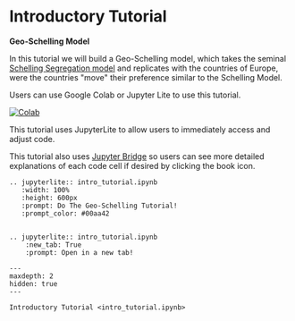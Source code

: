 
# Introductory Tutorial

**Geo-Schelling Model**

In this tutorial we will build a Geo-Schelling model, which takes the seminal
[Schelling Segregation model](https://en.wikipedia.org/wiki/Schelling%27s_model_of_segregation)
and replicates with the countries of Europe, were the countries "move" their
preference similar to the Schelling Model.

Users can use Google Colab or Jupyter Lite to use this tutorial.

[![Colab](https://colab.research.google.com/assets/colab-badge.svg)](https://colab.research.google.com/github/tpike3/mesa-geo/blob/newsphinx/docs/source/tutorials/intro_tutorial.ipynb)

This tutorial uses JupyterLite to allow users to immediately access and adjust
code.

This tutorial also uses [Jupyter Bridge](https://pypi.org/project/jupyter-bridge/)
so users can see more detailed explanations of each code cell if desired by
clicking the book icon.

```{eval-rst}
.. jupyterlite:: intro_tutorial.ipynb
   :width: 100%
   :height: 600px
   :prompt: Do The Geo-Schelling Tutorial!
   :prompt_color: #00aa42


.. jupyterlite:: intro_tutorial.ipynb
    :new_tab: True
    :prompt: Open in a new tab!
```

```{toctree}
---
maxdepth: 2
hidden: true
---

Introductory Tutorial <intro_tutorial.ipynb>

```


